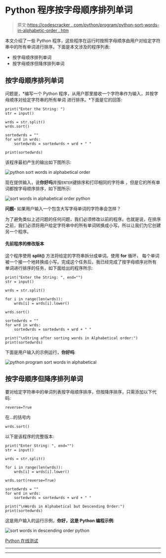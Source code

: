 # Python 程序按字母顺序排列单词

> 原文:[https://codescracker . com/python/program/python-sort-words-in-alphabetic-order . htm](https://codescracker.com/python/program/python-sort-words-in-alphabetical-order.htm)

本文介绍了一些 Python 程序，这些程序在运行时按照字母顺序由用户对给定字符串中的所有单词进行排序。下面是本文涉及的程序列表:

*   按字母顺序排列单词
*   按字母顺序但降序排列单词

## 按字母顺序排列单词

问题是，*编写一个 Python 程序，从用户那里接收一个字符串作为输入，并按字母顺序对给定字符串的所有单词 进行排序。*下面是它的回答:

```
print("Enter the String: ")
str = input()

wrds = str.split()
wrds.sort()

sortedwrds = ""
for wrd in wrds:
    sortedwrds = sortedwrds + wrd + " "

print(sortedwrds)
```

该程序最初产生的输出如下图所示:

![python sort words in alphabetical order](../Images/e90372446f7afbbb345c0cbd8df61fb5.png)

现在提供输入，说**你好吗**并按`ENTER`键排序和打印相同的字符串 ，但是它的所有单词都按字母顺序排序，如下图所示:

![sort words in alphabetical order python](../Images/0068dea6d5f4c86002120e833f6ba107.png)

**问题-** 如果用户输入一个包含大写字母单词的字符串会怎样？

为了避免类似上述问题的任何问题，我们必须修改以前的程序。也就是说，在排序之前，我们必须将用户给定字符串中的所有单词转换成小写。所以让我们为它创建另一个程序。

#### 先前程序的修改版本

这个程序使用 **split()** 方法将给定的字符串拆分成单词。使用 **for** 循环， 每个单词被一个接一个地转换成小写。完成这个任务后，我已经完成了按字母顺序对所有 单词进行排序的任务，如下面给出的程序所示:

```
print("Enter the String: ", end="")
str = input()

wrds = str.split()

for i in range(len(wrds)):
    wrds[i] = wrds[i].lower()

wrds.sort()

sortedwrds = ""
for wrd in wrds:
    sortedwrds = sortedwrds + wrd + " "

print("\nString after sorting words in Alphabetical order:")
print(sortedwrds)
```

下面是用户输入的示例运行，**你好吗**:

![python program sort words in alphabetical](../Images/aa4010ce0473a05f1884a738f4ee6541.png)

## 按字母顺序但降序排列单词

要对给定字符串中的单词列表按字母顺序排序，但按降序排序，只需添加以下代码:

```
reverse=True
```

在…的括号内

```
wrds.sort()
```

以下是该程序的完整版本:

```
print("Enter String: ", end="")
str = input()

wrds = str.split()

for i in range(len(wrds)):
    wrds[i] = wrds[i].lower()

wrds.sort(reverse=True)

sortedwrds = ""
for wrd in wrds:
    sortedwrds = sortedwrds + wrd + " "

print("\nWords in Alphabetical but Descending Order:")
print(sortedwrds)
```

这是用户输入的运行示例，**你好，这是 Python 编程示例**:

![sort words in descending order python](../Images/a306f19fea7eb8fea820250293552388.png)

[Python 在线测试](/exam/showtest.php?subid=10)

* * *

* * *